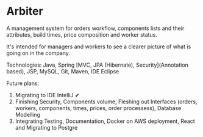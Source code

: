# Arbiter

A management system for orders workflow, components lists and their attributes, build times, price composition and worker status.

It's intended for managers and workers to see a clearer picture of what is going on in the company.

Technologies:
Java, Spring [MVC, JPA (Hibernate), Security](Annotation based), JSP, MySQL, Git, Maven, IDE Eclipse

Future plans:
1. Migrating to IDE IntelliJ ✔
2. Finishing Security, Components volume, Fleshing out Interfaces (orders, workers, components, times, prices, order processess), Database Modelling
3. Integrating Testing, Documentation, Docker on AWS deployment, React and Migrating to Postgre
